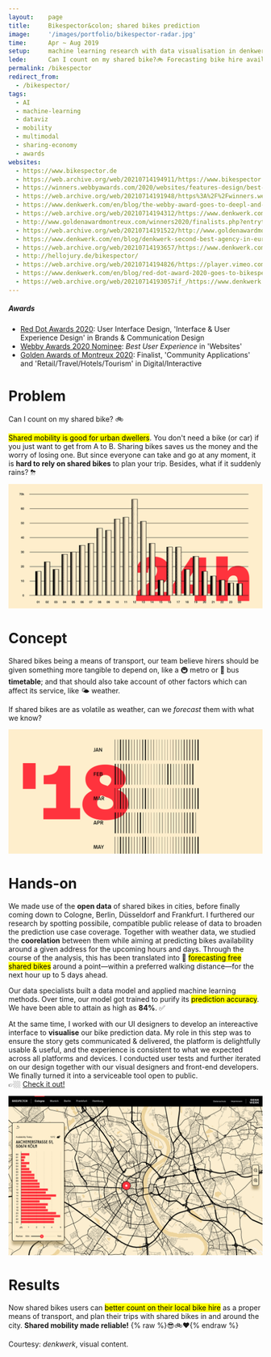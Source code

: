 ```yaml
---
layout:    page
title:     Bikespector&colon; shared bikes prediction
image:     '/images/portfolio/bikespector-radar.jpg'
time:      Apr ~ Aug 2019
setup:     machine learning research with data visualisation in denkwerk.
lede:      Can I count on my shared bike?🚲 Forecasting bike hire availability for reliable shared mobility.
permalink: /bikespector
redirect_from:
  - /bikespector/
tags:
  - AI
  - machine-learning
  - dataviz
  - mobility
  - multimodal
  - sharing-economy
  - awards
websites:
  - https://www.bikespector.de
  - https://web.archive.org/web/20210714194911/https://www.bikespector.de/
  - https://winners.webbyawards.com/2020/websites/features-design/best-user-experience/129177/bikespector
  - https://web.archive.org/web/20210714191948/https%3A%2F%2Fwinners.webbyawards.com%2F2020%2Fwebsites%2Ffeatures-design%2Fbest-user-experience%2F129177%2Fbikespector
  - https://www.denkwerk.com/en/blog/the-webby-award-goes-to-deepl-and-denkwerk
  - https://web.archive.org/web/20210714194312/https://www.denkwerk.com/en/blog/the-webby-award-goes-to-deepl-and-denkwerk
  - http://www.goldenawardmontreux.com/winners2020/finalists.php?entrytype=DIGITAL%20/%20INTERACTIVE
  - https://web.archive.org/web/20210714191522/http://www.goldenawardmontreux.com/winners2020/finalists.php?entrytype=DIGITAL+%2F+INTERACTIVE
  - https://www.denkwerk.com/en/blog/denkwerk-second-best-agency-in-europe-at-the-golden-award-of-montreux
  - https://web.archive.org/web/20210714193657/https://www.denkwerk.com/en/blog/denkwerk-second-best-agency-in-europe-at-the-golden-award-of-montreux
  - http://hellojury.de/bikespector/
  - https://web.archive.org/web/20210714194826/https://player.vimeo.com/video/389712478?color=ff333d&title=0&byline=0&portrait=0&badge=0&autoplay=true
  - https://www.denkwerk.com/en/blog/red-dot-award-2020-goes-to-bikespector
  - https://web.archive.org/web/20210714193057if_/https://www.denkwerk.com/en/blog/red-dot-award-2020-goes-to-bikespector
---
```


<div class="extras" markdown="1">

##### Awards

- [Red Dot Awards 2020](https://www.denkwerk.com/en/blog/red-dot-award-2020-goes-to-bikespector): User Interface Design, 'Interface & User Experience Design' in Brands & Communication Design
- [Webby Awards 2020 Nominee](https://winners.webbyawards.com/2020/websites/features-design/best-user-experience/129177/bikespector): *Best User Experience* in 'Websites'
- [Golden Awards of Montreux 2020](https://web.archive.org/web/20210714191522/http://www.goldenawardmontreux.com/winners2020/finalists.php?entrytype=DIGITAL+%2F+INTERACTIVE): Finalist, 'Community Applications' and 'Retail/Travel/Hotels/Tourism' in Digital/Interactive

</div>

# Problem
Can I count on my shared bike? 🚲

<mark>Shared mobility is good for urban dwellers</mark>. You don't need a bike (or car) if you just want to get from A to B. Sharing bikes saves us the money and the worry of losing one. But since everyone can take and go at any moment, it is **hard to rely on shared bikes** to plan your trip. Besides, what if it suddenly rains? ⛈

<!--- Add back video when live
<figure>
  <video autoplay loop muted>
    <source src="/videos/portfolio/ardi-logo.mp4" type="video/mp4">
  </video>
  <figcaption class="extras"></figcaption>
</figure>
--->

![Can we have a service timetable for shared bikes?](/images/portfolio/bikespector-shared-bikes-timetable.png)

# Concept
Shared bikes being a means of transport, our team believe hirers should be given something more tangible to depend on, like a 🚇 metro or 🚌 bus **timetable**; and that should also take account of other factors which can affect its service, like 🌤 weather.

If shared bikes are as volatile as weather, can we *forecast* them with what we know?

![If shared bikes are as volatile as weather, can we forecast them with what we know?](/images/portfolio/bikespector-machine-learning.png)

# Hands-on
We made use of the **open data** of shared bikes in cities, before finally coming down to Cologne, Berlin, Düsseldorf and Frankfurt. I furthered our research by spotting possibile, compatible public release of data to broaden the prediction use case coverage. Together with weather data, we studied the **coorelation** between them while aiming at predicting bikes availability around a given address for the upcoming hours and days. Through the course of the analysis, this has been translated into 🤩 <mark>forecasting free shared bikes</mark> around a point—within a preferred walking distance—for the next hour up to 5 days ahead.

Our data specialists built a data model and applied machine learning methods. Over time, our model got trained to purify its <mark>prediction accuracy</mark>. We have been able to attain as high as **84%**. ✅

At the same time, I worked with our UI designers to develop an intereactive interface to **visualise** our bike prediction data. My role in this step was to ensure the story gets communicated & delivered, the platform is delightfully usable & useful, and the experience is consistent to what we expected across all platforms and devices. I conducted user tests and further iterated on our design together with our visual designers and front-end developers. We finally turned it into a serviceable tool open to public.  
👉🏼 [Check it out!](https://www.bikespector.de)

![Bikespector interface, forecasting shared bikes availability from the next hour up to 5 days ahead!](/images/portfolio/bikespector-UI.png)

# Results
Now shared bikes users can <mark>better count on their local bike hire</mark> as a proper means of transport, and plan their trips with shared bikes in and around the city. **Shared mobility made reliable!** {% raw %}<span style="display: inline-block">😎🚲❤️</span>{% endraw %}

<!--
-------
Interested in making the list longer together? Let's get in touch! [E-mail](mailto:{{ site.email }}) [Twitter](https://twitter.com/{{ site.twitter.username }}) [LinkedIn]({{ site.linkedin }})
-->

<div class="extras" markdown="1">
Courtesy: <i>denkwerk</i>, visual content.
</div>
